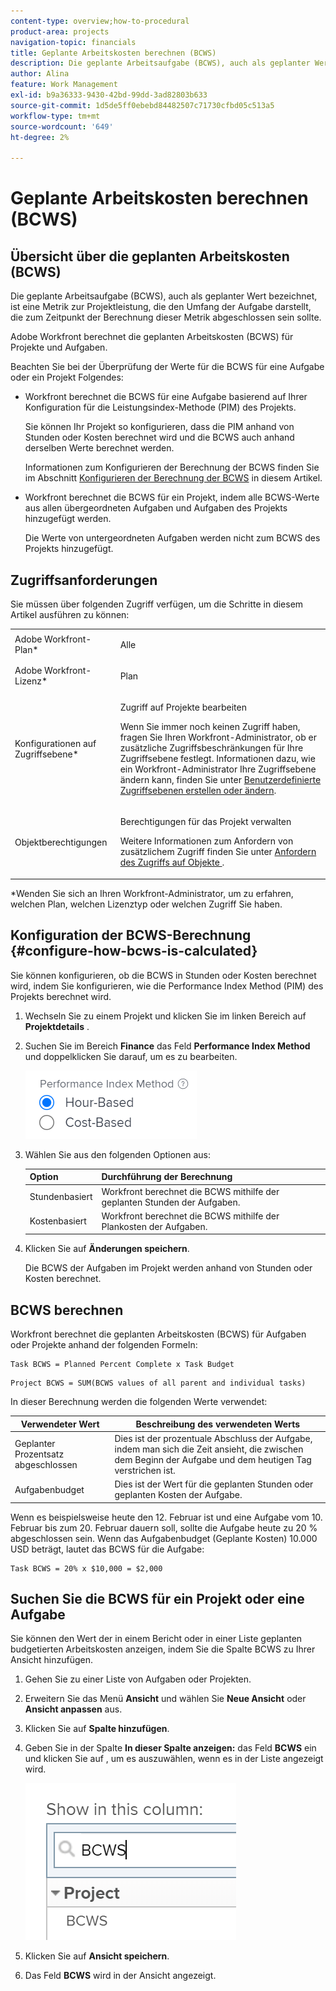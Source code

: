 ```yaml
---
content-type: overview;how-to-procedural
product-area: projects
navigation-topic: financials
title: Geplante Arbeitskosten berechnen (BCWS)
description: Die geplante Arbeitsaufgabe (BCWS), auch als geplanter Wert bezeichnet, ist eine Metrik zur Projektleistung, die den Umfang der Aufgabe darstellt, die zum Zeitpunkt der Berechnung dieser Metrik abgeschlossen sein sollte.
author: Alina
feature: Work Management
exl-id: b9a36333-9430-42bd-99dd-3ad82803b633
source-git-commit: 1d5de5ff0ebebd84482507c71730cfbd05c513a5
workflow-type: tm+mt
source-wordcount: '649'
ht-degree: 2%

---
```


# Geplante Arbeitskosten berechnen (BCWS)

## Übersicht über die geplanten Arbeitskosten (BCWS)

Die geplante Arbeitsaufgabe (BCWS), auch als geplanter Wert bezeichnet, ist eine Metrik zur Projektleistung, die den Umfang der Aufgabe darstellt, die zum Zeitpunkt der Berechnung dieser Metrik abgeschlossen sein sollte.

Adobe Workfront berechnet die geplanten Arbeitskosten (BCWS) für Projekte und Aufgaben.

Beachten Sie bei der Überprüfung der Werte für die BCWS für eine Aufgabe oder ein Projekt Folgendes:

* Workfront berechnet die BCWS für eine Aufgabe basierend auf Ihrer Konfiguration für die Leistungsindex-Methode (PIM) des Projekts.

  Sie können Ihr Projekt so konfigurieren, dass die PIM anhand von Stunden oder Kosten berechnet wird und die BCWS auch anhand derselben Werte berechnet werden.

  Informationen zum Konfigurieren der Berechnung der BCWS finden Sie im Abschnitt [Konfigurieren der Berechnung der BCWS](#configure-how-bcws-is-calculated) in diesem Artikel.

* Workfront berechnet die BCWS für ein Projekt, indem alle BCWS-Werte aus allen übergeordneten Aufgaben und Aufgaben des Projekts hinzugefügt werden.

  Die Werte von untergeordneten Aufgaben werden nicht zum BCWS des Projekts hinzugefügt.

## Zugriffsanforderungen

Sie müssen über folgenden Zugriff verfügen, um die Schritte in diesem Artikel ausführen zu können:

<table style="table-layout:auto"> 
 <col> 
 <col> 
 <tbody> 
  <tr> 
   <td role="rowheader">Adobe Workfront-Plan*</td> 
   <td> <p>Alle</p> </td> 
  </tr> 
  <tr> 
   <td role="rowheader">Adobe Workfront-Lizenz*</td> 
   <td> <p>Plan </p> </td> 
  </tr> 
  <tr> 
   <td role="rowheader">Konfigurationen auf Zugriffsebene*</td> 
   <td> <p>Zugriff auf Projekte bearbeiten</p> <p>Wenn Sie immer noch keinen Zugriff haben, fragen Sie Ihren Workfront-Administrator, ob er zusätzliche Zugriffsbeschränkungen für Ihre Zugriffsebene festlegt. Informationen dazu, wie ein Workfront-Administrator Ihre Zugriffsebene ändern kann, finden Sie unter <a href="../../../administration-and-setup/add-users/configure-and-grant-access/create-modify-access-levels.md" class="MCXref xref">Benutzerdefinierte Zugriffsebenen erstellen oder ändern</a>.</p> </td> 
  </tr> 
  <tr> 
   <td role="rowheader">Objektberechtigungen</td> 
   <td> <p>Berechtigungen für das Projekt verwalten</p> <p>Weitere Informationen zum Anfordern von zusätzlichem Zugriff finden Sie unter <a href="../../../workfront-basics/grant-and-request-access-to-objects/request-access.md" class="MCXref xref">Anfordern des Zugriffs auf Objekte </a>.</p> </td> 
  </tr> 
 </tbody> 
</table>

&#42;Wenden Sie sich an Ihren Workfront-Administrator, um zu erfahren, welchen Plan, welchen Lizenztyp oder welchen Zugriff Sie haben.

## Konfiguration der BCWS-Berechnung {#configure-how-bcws-is-calculated}

Sie können konfigurieren, ob die BCWS in Stunden oder Kosten berechnet wird, indem Sie konfigurieren, wie die Performance Index Method (PIM) des Projekts berechnet wird.

1. Wechseln Sie zu einem Projekt und klicken Sie im linken Bereich auf **Projektdetails** .
1. Suchen Sie im Bereich **Finance** das Feld **Performance Index Method** und doppelklicken Sie darauf, um es zu bearbeiten.

   ![](assets/pim-options-hour-cost-based-nwe.png)

1. Wählen Sie aus den folgenden Optionen aus:

   | Option | Durchführung der Berechnung |
   |---|---|
   | Stundenbasiert | Workfront berechnet die BCWS mithilfe der geplanten Stunden der Aufgaben. |
   | Kostenbasiert | Workfront berechnet die BCWS mithilfe der Plankosten der Aufgaben. |


1. Klicken Sie auf **Änderungen speichern**.

   Die BCWS der Aufgaben im Projekt werden anhand von Stunden oder Kosten berechnet.

## BCWS berechnen

Workfront berechnet die geplanten Arbeitskosten (BCWS) für Aufgaben oder Projekte anhand der folgenden Formeln:

```
Task BCWS = Planned Percent Complete x Task Budget
```

```
Project BCWS = SUM(BCWS values of all parent and individual tasks)
```

In dieser Berechnung werden die folgenden Werte verwendet:

| Verwendeter Wert | Beschreibung des verwendeten Werts |
|---|---|
| Geplanter Prozentsatz abgeschlossen | Dies ist der prozentuale Abschluss der Aufgabe, indem man sich die Zeit ansieht, die zwischen dem Beginn der Aufgabe und dem heutigen Tag verstrichen ist. |
| Aufgabenbudget | Dies ist der Wert für die geplanten Stunden oder geplanten Kosten der Aufgabe. |

Wenn es beispielsweise heute den 12. Februar ist und eine Aufgabe vom 10. Februar bis zum 20. Februar dauern soll, sollte die Aufgabe heute zu 20 % abgeschlossen sein. Wenn das Aufgabenbudget (Geplante Kosten) 10.000 USD beträgt, lautet das BCWS für die Aufgabe:

```
Task BCWS = 20% x $10,000 = $2,000
```

## Suchen Sie die BCWS für ein Projekt oder eine Aufgabe

Sie können den Wert der in einem Bericht oder in einer Liste geplanten budgetierten Arbeitskosten anzeigen, indem Sie die Spalte BCWS zu Ihrer Ansicht hinzufügen.

1. Gehen Sie zu einer Liste von Aufgaben oder Projekten.
1. Erweitern Sie das Menü **Ansicht** und wählen Sie **Neue Ansicht** oder **Ansicht anpassen** aus.

1. Klicken Sie auf **Spalte hinzufügen**.
1. Geben Sie in der Spalte **In dieser Spalte anzeigen:** das Feld **BCWS** ein und klicken Sie auf , um es auszuwählen, wenn es in der Liste angezeigt wird.

   ![](assets/bcws-in-project-view.png)

1. Klicken Sie auf **Ansicht speichern**.
1. Das Feld **BCWS** wird in der Ansicht angezeigt.
